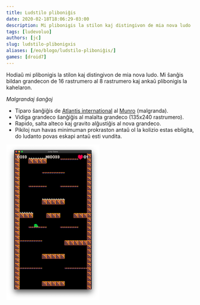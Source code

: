 ```yaml
---
title: Ludstilo pliboniĝis
date: 2020-02-18T18:06:29-03:00
description: Mi plibonigis la stilon kaj distingivon de mia nova ludo
tags: [ludevoluo]
authors: [jc]
slug: ludstilo-plibonigxis
aliases: [/eo/blogo/ludstilo-pliboniĝis/]
games: [droid7]
---
```


Hodiaŭ mi plibonigis la stilon kaj distingivon de mia nova ludo. Mi ŝanĝis bildan grandecon de 16 rastrumero al 8 rastrumero kaj ankaŭ plibonigis la kahelaron.

_Malgrandaj ŝanĝoj_

-   Tiparo ŝanĝiĝis de [Atlantis international](https://www.ffonts.net/Atlantis-International.font) al [Munro](https://www.ffonts.net/Munro.font) (malgranda).
-   Vidiga grandeco ŝanĝiĝis al malalta grandeco (135x240 rastrumero).
-   Rapido, salta alteco kaj gravito alĝustiĝis al nova grandeco.
-   Pikiloj nun havas minimuman prokraston antaŭ ol la kolizio estas ebligita, do ludanto povas eskapi antaŭ esti vundita.

![Luda ekrankopio](screenshot.png)
